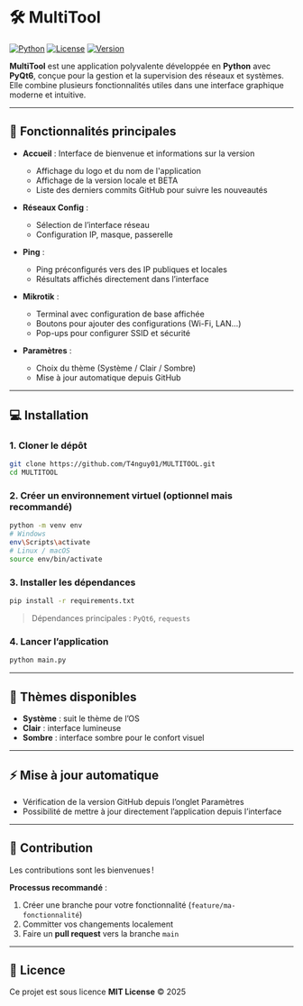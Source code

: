 # 🛠️ MultiTool

[![Python](https://img.shields.io/badge/python-3.9%2B-blue)](https://www.python.org/)
[![License](https://img.shields.io/badge/license-MIT-green)](LICENSE)
[![Version](https://img.shields.io/badge/version-BETA%201.2-orange)]()

**MultiTool** est une application polyvalente développée en **Python** avec **PyQt6**, conçue pour la gestion et la supervision des réseaux et systèmes.  
Elle combine plusieurs fonctionnalités utiles dans une interface graphique moderne et intuitive.

---

## 🚀 Fonctionnalités principales

- **Accueil** : Interface de bienvenue et informations sur la version  
  - Affichage du logo et du nom de l'application  
  - Affichage de la version locale et BETA  
  - Liste des derniers commits GitHub pour suivre les nouveautés  

- **Réseaux Config** :  
  - Sélection de l’interface réseau  
  - Configuration IP, masque, passerelle  

- **Ping** :  
  - Ping préconfigurés vers des IP publiques et locales  
  - Résultats affichés directement dans l’interface  

- **Mikrotik** :  
  - Terminal avec configuration de base affichée  
  - Boutons pour ajouter des configurations (Wi-Fi, LAN…)  
  - Pop-ups pour configurer SSID et sécurité  

- **Paramètres** :  
  - Choix du thème (Système / Clair / Sombre)  
  - Mise à jour automatique depuis GitHub  


---

## 💻 Installation

### 1. Cloner le dépôt

```bash
git clone https://github.com/T4nguy01/MULTITOOL.git
cd MULTITOOL
````

### 2. Créer un environnement virtuel (optionnel mais recommandé)

```bash
python -m venv env
# Windows
env\Scripts\activate
# Linux / macOS
source env/bin/activate
```

### 3. Installer les dépendances

```bash
pip install -r requirements.txt
```

> Dépendances principales : `PyQt6`, `requests`

### 4. Lancer l’application

```bash
python main.py
```

---

## 🎨 Thèmes disponibles

* **Système** : suit le thème de l’OS
* **Clair** : interface lumineuse
* **Sombre** : interface sombre pour le confort visuel

---

## ⚡ Mise à jour automatique

* Vérification de la version GitHub depuis l’onglet Paramètres
* Possibilité de mettre à jour directement l’application depuis l’interface

---

## 📝 Contribution

Les contributions sont les bienvenues !

**Processus recommandé** :

1. Créer une branche pour votre fonctionnalité (`feature/ma-fonctionnalité`)
2. Committer vos changements localement
3. Faire un **pull request** vers la branche `main`

---

## 📄 Licence

Ce projet est sous licence **MIT License** © 2025

```